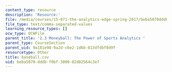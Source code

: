 ```yaml
---
content_type: resource
description: 'Resource:'
file: /media/courses/15-071-the-analytics-edge-spring-2017/beba5070dddbf0bf300002d82564c3e7_baseball.csv
file_type: text/comma-separated-values
learning_resource_types: []
ocw_type: OCWFile
parent_title: '2.3 Moneyball: The Power of Sports Analytics '
parent_type: CourseSection
parent_uid: 9a181e98-9a2d-c6e2-1d6b-813dfdbf8d9f
resourcetype: Other
title: baseball.csv
uid: beba5070-dddb-f0bf-3000-02d82564c3e7
---
```

